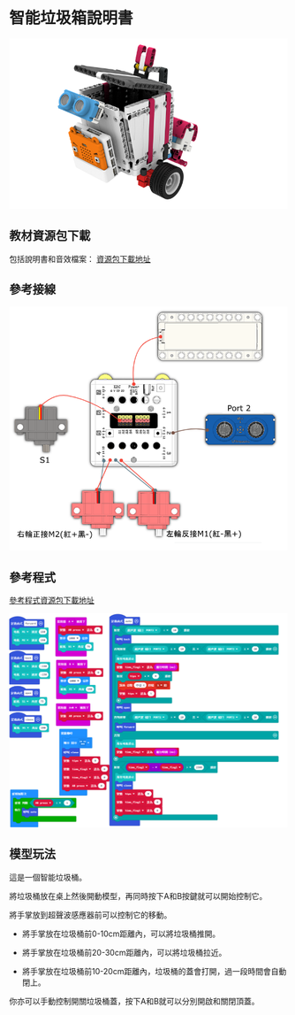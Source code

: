 # 智能垃圾箱說明書

![](./instruction1/06_bin.png)

## 教材資源包下載

包括說明書和音效檔案： [資源包下載地址](https://bit.ly/Powerbrick10in1BuildingGuide)

## 參考接線

![](./instruction1/06_bincon.png)

## 參考程式

[參考程式資源包下載地址](https://bit.ly/Powerbrick10in1ModelsHex)

![](./instruction1/06_bincode.png)

## 模型玩法

這是一個智能垃圾桶。

將垃圾桶放在桌上然後開動模型，再同時按下A和B按鍵就可以開始控制它。

將手掌放到超聲波感應器前可以控制它的移動。

- 將手掌放在垃圾桶前0-10cm距離內，可以將垃圾桶推開。

- 將手掌放在垃圾桶前20-30cm距離內，可以將垃圾桶拉近。

- 將手掌放在垃圾桶前10-20cm距離內，垃圾桶的蓋會打開，過一段時間會自動閉上。

你亦可以手動控制開關垃圾桶蓋，按下A和B就可以分別開啟和關閉頂蓋。
